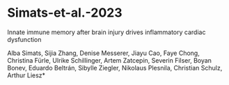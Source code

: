 # Simats-et-al.-2023
Innate immune memory after brain injury drives inflammatory cardiac dysfunction

Alba Simats, Sijia Zhang, Denise Messerer, Jiayu Cao, Faye Chong, Christina Fürle, Ulrike Schillinger, Artem Zatcepin, Severin Filser, Boyan Bonev, Eduardo Beltrán, Sibylle Ziegler, Nikolaus Plesnila, Christian Schulz, Arthur Liesz*



